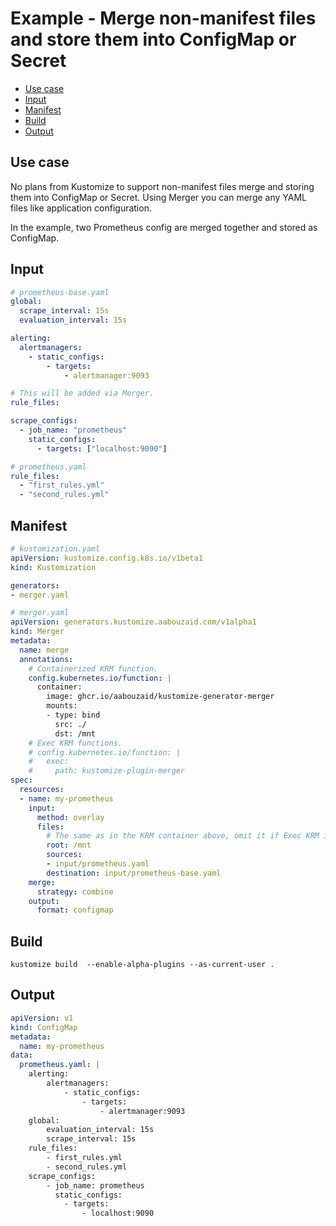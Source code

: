 <!-- omit in toc -->
# Example - Merge non-manifest files and store them into ConfigMap or Secret

- [Use case](#use-case)
- [Input](#input)
- [Manifest](#manifest)
- [Build](#build)
- [Output](#output)

## Use case

No plans from Kustomize to support non-manifest files merge and storing them into ConfigMap
or Secret. Using Merger you can merge any YAML files like application configuration.

In the example, two Prometheus config are merged together and stored as ConfigMap.

## Input

```yaml
# prometheus-base.yaml
global:
  scrape_interval: 15s
  evaluation_interval: 15s

alerting:
  alertmanagers:
    - static_configs:
        - targets:
            - alertmanager:9093

# This will be added via Merger.
rule_files:

scrape_configs:
  - job_name: "prometheus"
    static_configs:
      - targets: ["localhost:9090"]
```

```yaml
# prometheus.yaml
rule_files:
  - "first_rules.yml"
  - "second_rules.yml"
```

## Manifest

```yaml
# kustomization.yaml
apiVersion: kustomize.config.k8s.io/v1beta1
kind: Kustomization

generators:
- merger.yaml
```

```yaml
# merger.yaml
apiVersion: generators.kustomize.aabouzaid.com/v1alpha1
kind: Merger
metadata:
  name: merge
  annotations:
    # Containerized KRM function.
    config.kubernetes.io/function: |
      container:
        image: ghcr.io/aabouzaid/kustomize-generator-merger
        mounts:
        - type: bind
          src: ./
          dst: /mnt
    # Exec KRM functions.
    # config.kubernetes.io/function: |
    #   exec:
    #     path: kustomize-plugin-merger
spec:
  resources:
  - name: my-prometheus
    input:
      method: overlay
      files:
        # The same as in the KRM container above, omit it if Exec KRM is used.
        root: /mnt
        sources:
        - input/prometheus.yaml
        destination: input/prometheus-base.yaml
    merge:
      strategy: combine
    output:
      format: configmap
```

## Build

```shell
kustomize build  --enable-alpha-plugins --as-current-user .
```

## Output

```yaml
apiVersion: v1
kind: ConfigMap
metadata:
  name: my-prometheus
data:
  prometheus.yaml: |
    alerting:
        alertmanagers:
            - static_configs:
                - targets:
                    - alertmanager:9093
    global:
        evaluation_interval: 15s
        scrape_interval: 15s
    rule_files:
        - first_rules.yml
        - second_rules.yml
    scrape_configs:
        - job_name: prometheus
          static_configs:
            - targets:
                - localhost:9090
```